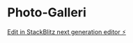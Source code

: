 # Photo-Galleri

[Edit in StackBlitz next generation editor ⚡️](https://stackblitz.com/~/github.com/AndereX-dev/Photo-Galleri)